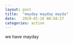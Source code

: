 ```yaml
---
layout: post
title:  "mayday mayday mayda"
date:   2019-01-16 08:58:27
categories: active
---
```


we have mayday
